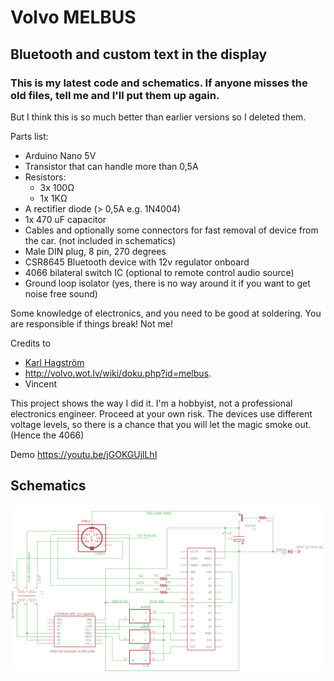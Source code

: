 # Volvo MELBUS

## Bluetooth and custom text in the display

### This is my latest code and schematics. If anyone misses the old files, tell me and I'll put them up again.
But I think this is so much better than earlier versions so I deleted them.


Parts list:
* Arduino Nano 5V
* Transistor that can handle more than 0,5A
* Resistors:
   * 3x 100Ω
   * 1x 1KΩ
* A rectifier diode (> 0,5A e.g. 1N4004)
* 1x 470 uF capacitor
* Cables and optionally some connectors for fast removal of device from the car. (not included in schematics)
* Male DIN plug, 8 pin, 270 degrees
* CSR8645 Bluetooth device with 12v regulator onboard
* 4066 bilateral switch IC (optional to remote control audio source)
* Ground loop isolator (yes, there is no way around it if you want to get noise free sound)

Some knowledge of electronics, and you need to be good at soldering. You are responsible if things break! Not me! 

Credits to 
* [Karl Hagström](http://gizmosnack.blogspot.se/2015/11/aux-in-volvo-hu-xxxx-radio.html)
* http://volvo.wot.lv/wiki/doku.php?id=melbus.
* Vincent

This project shows the way I did it. I'm a hobbyist, not a professional electronics engineer. Proceed at your own risk. The devices use different voltage levels, so there is a chance that you will let the magic smoke out. (Hence the 4066)

Demo https://youtu.be/jGOKGUjlLhI

## Schematics
![schematics](schematics/8645_4066.png)

